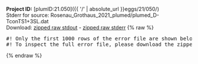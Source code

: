 **Project ID:** [plumID:21.050]({{ '/' | absolute_url }}eggs/21/050/)  
Stderr for source:  Rosenau_Grothaus_2021_plumed/plumed_D-TconTS1+3SL.dat   
Download: [zipped raw stdout](plumed_D-TconTS1+3SL.dat.plumed.stdout.txt.zip) - [zipped raw stderr](plumed_D-TconTS1+3SL.dat.plumed.stderr.txt.zip) 
{% raw %}
<pre>
#! Only the first 1000 rows of the error file are shown below
#! To inspect the full error file, please download the zipped raw stderr file above
</pre>
{% endraw %}
